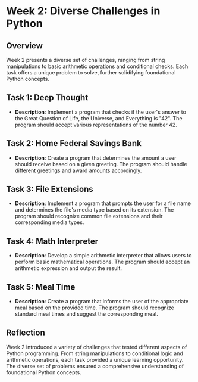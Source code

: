 # Week 2: Diverse Challenges in Python

## Overview
Week 2 presents a diverse set of challenges, ranging from string manipulations to basic arithmetic operations and conditional checks. Each task offers a unique problem to solve, further solidifying foundational Python concepts.

## Task 1: Deep Thought
- **Description**: Implement a program that checks if the user's answer to the Great Question of Life, the Universe, and Everything is "42". The program should accept various representations of the number 42.
  
## Task 2: Home Federal Savings Bank
- **Description**: Create a program that determines the amount a user should receive based on a given greeting. The program should handle different greetings and award amounts accordingly.

## Task 3: File Extensions
- **Description**: Implement a program that prompts the user for a file name and determines the file's media type based on its extension. The program should recognize common file extensions and their corresponding media types.

## Task 4: Math Interpreter
- **Description**: Develop a simple arithmetic interpreter that allows users to perform basic mathematical operations. The program should accept an arithmetic expression and output the result.

## Task 5: Meal Time
- **Description**: Create a program that informs the user of the appropriate meal based on the provided time. The program should recognize standard meal times and suggest the corresponding meal.

## Reflection
Week 2 introduced a variety of challenges that tested different aspects of Python programming. From string manipulations to conditional logic and arithmetic operations, each task provided a unique learning opportunity. The diverse set of problems ensured a comprehensive understanding of foundational Python concepts.
